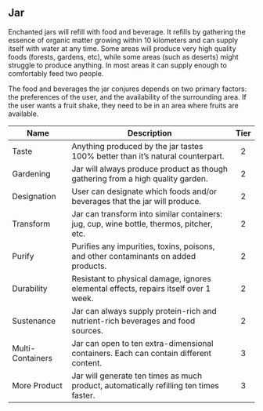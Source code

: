 ## Jar

Enchanted jars will refill with food and beverage. It refills by gathering the essence of organic matter growing within 10 kilometers and can supply itself with water at any time. Some areas will produce very high quality foods (forests, gardens, etc), while some areas (such as deserts) might struggle to produce anything. In most areas it can supply enough to comfortably feed two people.

The food and beverages the jar conjures depends on two primary factors: the preferences of the user, and the availability of the surrounding area. If the user wants a fruit shake, they need to be in an area where fruits are available.

 **Name**         | **Description**                                                                          | **Tier** 
------------------|------------------------------------------------------------------------------------------|:--------:
 Taste            | Anything produced by the jar tastes 100% better than it’s natural counterpart.           | 2        
 Gardening        | Jar will always produce product as though gathering from a high quality garden.          | 2        
 Designation      | User can designate which foods and/or beverages that the jar will produce.               | 2        
 Transform        | Jar can transform into similar containers: jug, cup, wine bottle, thermos, pitcher, etc. | 2        
 Purify           | Purifies any impurities, toxins, poisons, and other contaminants on added products.      | 2        
 Durability       | Resistant to physical damage, ignores elemental effects, repairs itself over 1 week.     | 2        
 Sustenance       | Jar can always supply protein-rich and nutrient-rich beverages and food sources.         | 2        
 Multi-Containers | Jar can open to ten extra-dimensional containers. Each can contain different content.    | 3        
 More Product     | Jar will generate ten times as much product, automatically refilling ten times faster.   | 3        
